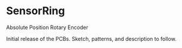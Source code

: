 # SensorRing
Absolute Position Rotary Encoder

Initial release of the PCBs. Sketch, patterns, and description to follow.
